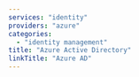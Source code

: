 ```yaml
---
services: "identity"
providers: "azure"
categories:
  - "identity management"
title: "Azure Active Directory"
linkTitle: "Azure AD"
---
```

